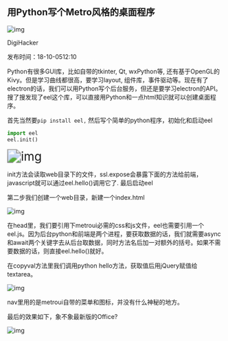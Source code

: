 ## 用Python写个Metro风格的桌面程序

![img](F:\Typora_book\typora_pic\f1b877ad7ef30c4d6679ae6930706c13.jpeg)

DigiHacker

发布时间：18-10-0512:10

Python有很多GUI库，比如自带的tkinter, Qt, wxPython等, 还有基于OpenGL的Kivy。但是学习曲线都很高，要学习layout, 组件库，事件驱动等。现在有了electron的话，我们可以用Python写个后台服务，但还是要学习electron的API。搜了搜发现了eel这个库，可以直接用Python和一点html知识就可以创建桌面程序。

首先当然要`pip install eel,` 然后写个简单的python程序，初始化和启动eel



```python
import eel
eel.init()
```



<img src="d:\typora_pic\u=3857751769,1900717845&amp;fm=173&amp;app=25&amp;f=JPEG.jpg" alt="img" style="zoom:200%;" />

init方法会读取web目录下的文件，ssl.expose会暴露下面的方法给前端，javascript就可以通过eel.hello()调用它了. 最后启动eel

第二步我们创建一个web目录，新建一个index.html

![img](F:\Typora_book\typora_pic\u=82041708,2054882243&fm=173&app=25&f=JPEG.jpg)

在head里，我们要引用下metroui必需的css和js文件，eel也需要引用一个eel.js。因为后台python和前端是两个进程，要获取数据的话，我们就需要async和await两个关键字去从后台取数据，同时方法名后加一对额外的括号。如果不需要数据的话，则直接eel.hello()就好。

在copyval方法里我们调用python hello方法，获取值后用jQuery赋值给textarea。

![img](F:\Typora_book\typora_pic\u=13642212,572288084&fm=173&app=25&f=JPEG.jpg)

nav里用的是metroui自带的菜单和图标，并没有什么神秘的地方。

最后的效果如下，象不象最新版的Office?

![img](F:\Typora_book\typora_pic\u=3133174934,1126146377&fm=173&app=25&f=JPEG.jpg)